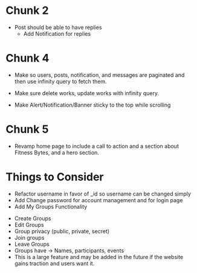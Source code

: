 # Chunk 2

* Post should be able to have replies
    - Add Notification for replies

# Chunk 4
* Make so users, posts, notification, and messages are paginated and then use infinity query to fetch them.

* Make sure delete works, update works with infinity query.
* Make Alert/Notification/Banner sticky to the top while scrolling

# Chunk 5
* Revamp home page to include a call to action and a section about Fitness Bytes, and a hero section.

# Things to Consider
* Refactor username in favor of _id so username can be changed simply
* Add Change password for account management and for login page
* Add My Groups Functionality
 - Create Groups
 - Edit Groups
 - Group privacy (public, private, secret)
 - Join groups
 - Leave Groups
 - Groups have -> Names, participants, events
 - This is a large feature and may be added in the future if the website gains traction and users want it.